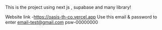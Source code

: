 This is the project using next js , supabase and many library!

Website link -https://oasis-th-co.vercel.app
Use this email & password to enter 
email-test@gmail.com
psw-00000000
